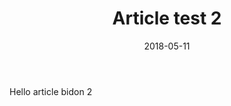 ﻿---
layout: post
title: Article test 2
date: 2018-05-11
categories: []
tags: []
---

Hello article bidon 2

